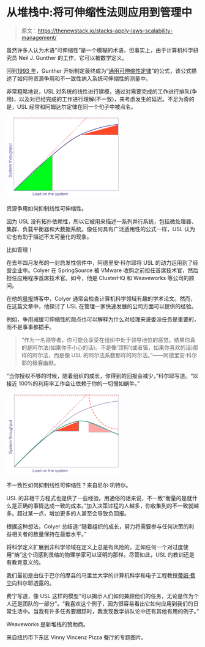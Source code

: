 # 从堆栈中:将可伸缩性法则应用到管理中

> 原文：<https://thenewstack.io/stacks-apply-laws-scalability-management/>

虽然许多人认为术语“可伸缩性”是一个模糊的术语，但事实上，由于计算机科学研究员 Neil J. Gunther 的工作，它可以被数学定义。

回到[1993 年](http://www.perfdynamics.com/Papers/njgCMG93.pdf)，Gunther 开始制定最终成为“[通用可伸缩性定律](http://www.perfdynamics.com/Manifesto/USLscalability.html)”的公式，该公式描述了如何将资源争用和不一致性纳入系统可伸缩性的测量中。

非常粗略地说，USL 对系统的线性进行建模，通过对需要完成的工作进行排队(争用)，以及对已经完成的工作进行理解(不一致)，来考虑发生的延迟。不足为奇的是，USL 经常和阿姆达尔定律在同一个句子中被点名。

[![gman-scale3 (1)](img/22188ac2a1dcd8f3d2c8184d35af346e.png)](http://www.perfdynamics.com/Manifesto/USLscalability.html)

资源争用如何抑制线性可伸缩性。

因为 USL 没有拓扑依赖性，所以它被用来描述一系列并行系统，包括微处理器、集群、负载平衡器和大数据系统。像任何具有广泛适用性的公式一样，USL 认为它也有助于描述不太可量化的现象。

比如管理！

在去年四月发布的一封启发性信件中，阿德里安·科尔耶将 USL 的动力运用到了经营企业中。Colyer 在 SpringSource 被 VMware 收购之前担任首席技术官，然后担任应用程序首席技术官。如今，他是 ClusterHQ 和 Weaveworks 等公司的顾问。

在他的[晨报](http://blog.acolyer.org)博客中，Colyer 通常会检查计算机科学领域有趣的学术论文。然而，在这篇文章中，他探讨了 USL 在管理一家快速发展的公司方面可以提供的经验。

例如，争用减缓可伸缩性的观点也可以解释为什么对经理来说委派任务是重要的，而不是事事都插手。

> “作为一名领导者，你可能会享受在组织中处于领导地位的感觉。结果你真的是阿尔法(如果你不小心的话)。不是像‘顶狗’(或者猫，如果你喜欢的话)那样的阿尔法，而是像 USL 的阿尔法系数那样的阿尔法。”——阿德里安·科尔耶的极客幽默。

“当你授权不够的时候，随着组织的成长，你得到的回报会减少，”科尔耶写道。“以接近 100%的利用率工作会让依赖于你的一切慢如蜗牛。”

[![gman-scale4](img/e89ef47b87ccfa85a1c3cf291935257d.png)](http://www.perfdynamics.com/Manifesto/USLscalability.html)

不一致性如何抑制线性可伸缩性？来自尼尔·巩特尔。

USL 的非相干方程式也提供了一些经验。用通俗的话来说，不一致“衡量的是就什么是正确的事情达成一致的成本。”加入决策过程的人越多，你收集到的不一致就越多。超过某一点，增加更多的人甚至会导致负回报。

根据这种想法，Colyer 总结道:“随着组织的成长，努力将需要参与任何决策的利益相关者的数量保持在最低水平。”

将科学定义扩展到非科学领域在定义上总是有风险的，正如任何一个对过度使用“熵”这个词感到畏缩的物理学家可以证明的那样。尽管如此，USL 的教训还是有教育意义的。

我们最初是由位于巴尔的摩县的马里兰大学的计算机科学和电子工程教授[蒂姆·费宁](http://www.csee.umbc.edu/~finin/)向科尔耶透露的。

费宁写道，像 USL 这样的模型“可以揭示人们如何兼顾他们的任务，无论是作为个人还是团队的一部分”。“我喜欢这个例子，因为很容易看出它如何应用到我们的日常生活中。当我有许多任务要跟踪时，我发现数学排队论中还有其他有用的例子。”

Weaveworks 是新堆栈的赞助商。

来自纽约市下东区 Vinny Vincenz Pizza 餐厅的专题图片。

<svg xmlns:xlink="http://www.w3.org/1999/xlink" viewBox="0 0 68 31" version="1.1"><title>Group</title> <desc>Created with Sketch.</desc></svg>